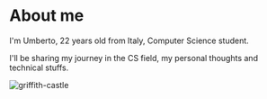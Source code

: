 # About me

I'm Umberto, 22 years old from Italy, Computer Science student.

I'll be sharing my journey in the CS field, my personal thoughts and technical stuffs.

![griffith-castle](../griffith-castle.png)
